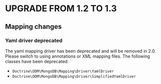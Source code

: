 # UPGRADE FROM 1.2 TO 1.3

## Mapping changes

### Yaml driver deprecated

The yaml mapping driver has been deprecated and will be removed in 2.0. Please 
switch to using annotations or XML mapping files. The following classes have
been deprecated:
 * `Doctrine\ODM\MongoDB\Mapping\Driver\YamlDriver`
 * `Doctrine\ODM\MongoDB\Mapping\Driver\SimplifiedYamlDriver`
